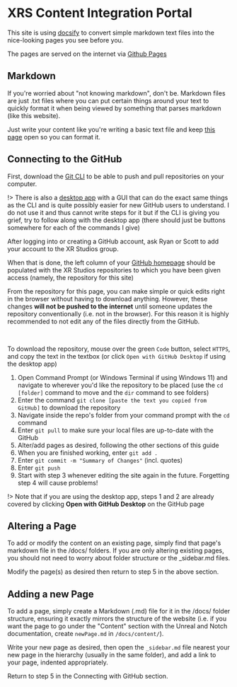 # XRS Content Integration Portal

This site is using [docsify](https://docsify.js.org/#/) to convert simple markdown text files into the nice-looking pages you see before you.

The pages are served on the internet via [Github Pages](https://pages.github.com/)

## Markdown
If you're worried about "not knowing markdown", don't be. Markdown files are just .txt files where you can put certain things around your text to quickly format it when being viewed by something that parses markdown (like this website).

Just write your content like you're writing a basic text file and keep [this page](https://www.markdownguide.org/cheat-sheet/) open so you can format it.

## Connecting to the GitHub
First, download the [Git CLI](https://git-scm.com/downloads) to be able to push and pull repositories on your computer.


!> There is also a [desktop app](https://desktop.github.com/) with a GUI that can do the exact same things as the CLI and is quite possibly easier for new GitHub users to understand. I do not use it and thus cannot write steps for it but if the CLI is giving you grief, try to follow along with the desktop app (there should just be buttons somewhere for each of the commands I give)

After logging into or creating a GitHub account, ask Ryan or Scott to add your account to the XR Studios group.

When that is done, the left column of your [GitHub homepage](https://github.com/) should be populated with the XR Studios repositories to which you have been given access (namely, the repository for this site)

From the repository for this page, you can make simple or quick edits right in the browser without having to download anything. However, these changes **will not be pushed to the internet** until someone updates the repository conventionally (i.e. not in the browser). For this reason it is highly recommended to not edit any of the files directly from the GitHub.

&nbsp;

To download the repository, mouse over the green `Code` button, select `HTTPS`, and copy the text in the textbox (or click `Open with GitHub Desktop` if using the desktop app)

1. Open Command Prompt (or Windows Terminal if using Windows 11) and navigate to wherever you'd like the repository to be placed (use the `cd [folder]` command to move and the `dir` command to see folders)
2. Enter the command `git clone [paste the text you copied from GitHub]` to download the repository
3. Navigate inside the repo's folder from your command prompt with the `cd` command
4. Enter `git pull` to make sure your local files are up-to-date with the GitHub
5. Alter/add pages as desired, following the other sections of this guide
6. When you are finished working, enter `git add .`
7. Enter `git commit -m "Summary of Changes"` (incl. quotes)
8. Enter `git push`
9. Start with step 3 whenever editing the site again in the future. Forgetting step 4 will cause problems!

!> Note that if you are using the desktop app, steps 1 and 2 are already covered by clicking **Open with GitHub Desktop** on the GitHub page

## Altering a Page
To add or modify the content on an existing page, simply find that page's markdown file in the /docs/ folders. If you are only altering existing pages, you should not need to worry about folder structure or the _sidebar.md files.

Modify the page(s) as desired then return to step 5 in the above section.

## Adding a new Page
To add a page, simply create a Markdown (.md) file for it in the /docs/ folder structure, ensuring it exactly mirrors the structure of the website (i.e. if you want the page to go under the "Content" section with the Unreal and Notch documentation, create `newPage.md` in `/docs/content/`).

Write your new page as desired, then open the `_sidebar.md` file nearest your new page in the hierarchy (usually in the same folder), and add a link to your page, indented appropriately.

Return to step 5 in the Connecting with GitHub section.